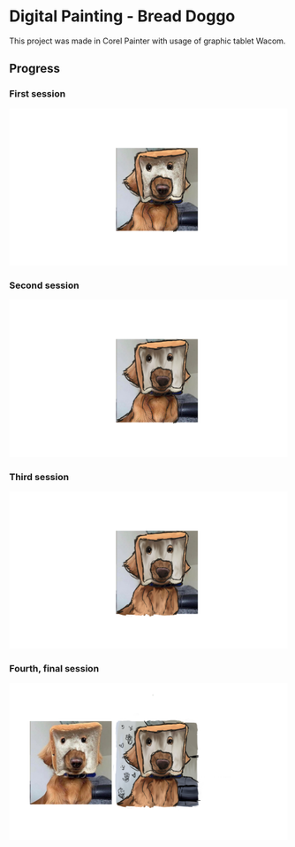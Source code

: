 # Digital Painting - Bread Doggo

This project was made in Corel Painter with usage of graphic tablet Wacom.

## Progress

### First session
![First session](BreadDog-Lenochodik1.png)

### Second session
![Second session](BreadDog-Lenochodik3.png)

### Third session
![Third session](BreadDog-Lenochodik4.png)

### Fourth, final session
![Fourth session](BreadDog-Lenochodik_FINAL.png)
